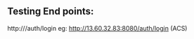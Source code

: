 ## Testing End points:
http://<instance url>/auth/login
eg: http://13.60.32.83:8080/auth/login (ACS)
